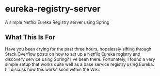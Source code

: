 # eureka-registry-server
A simple Netflix Eureka Registry server using Spring

## What This Is For
Have you been crying for the past three hours, hopelessly sifting through Stack Overflow posts on how to set up a Netflix Eureka registry
and discovery service using Spring? I've been there. Fortunately, I found a very simple setup that works quite well as a base service 
registry using Eureka. I'll discuss how this works soon within the Wiki.
